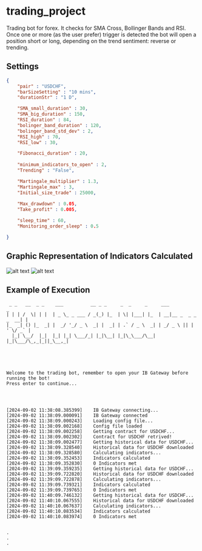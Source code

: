 # trading_project

Trading bot for forex. It checks for SMA Cross, Bollinger Bands and RSI. Once one or more (as the user prefer) trigger is detected the bot will open a position short or long, depending on the trend sentiment: reverse or trending. 


## Settings
```json
{
    "pair" : "USDCHF",
    "barSizeSetting" : "10 mins",
    "durationStr" : "1 D",

    "SMA_small_duration" : 30,
    "SMA_big_duration" : 150,
    "RSI_duration" : 84,
    "bolinger_band_duration" : 120,
    "bolinger_band_std_dev" : 2,
    "RSI_high" : 70,
    "RSI_low" : 30,

    "Fibonacci_duration" : 20,
    
    "minimum_indicators_to_open" : 2,
    "Trending" : "False",

    "Martingale_multiplier" : 1.3,
    "Martingale_max" : 3, 
    "Initial_size_trade" : 25000,
    
    "Max_drawdown" : 0.05,
    "Take_profit" : 0.005,

    "sleep_time" : 60,
    "Monitoring_order_sleep" : 0.5

}
```

## Graphic Representation of Indicators Calculated
![alt text](https://github.com/washednico/trading_project/blob/main/img/indicators.png?raw=true)
![alt text](https://github.com/washednico/trading_project/blob/main/img/indicators2.png?raw=true)


## Example of Execution

```text
 _ _   __  _ _    ___          __ _ _     _  _     _     ___                 _ 
| | | /  \| | |  | _ \_ _ ___ / _(_) |_  | \| |___| |_  | __|__ _  _ _ _  __| |
|_  _| () |_  _| |  _/ '_/ _ \  _| |  _| | .` / _ \  _| | _/ _ \ || | ' \/ _` |
  |_| \__/  |_|  |_| |_| \___/_| |_|\__| |_|\_\___/\__| |_|\___/\_,_|_||_\__,_|
                                                                               




Welcome to the trading bot, remember to open your IB Gateway before running the bot!
Press enter to continue...




[2024-09-02 11:38:08.385399]    IB Gateway connecting...
[2024-09-02 11:38:09.000091]    IB Gateway connected
[2024-09-02 11:38:09.000243]    Loading config file...
[2024-09-02 11:38:09.002168]    Config file loaded
[2024-09-02 11:38:09.002258]    Getting contract for USDCHF...
[2024-09-02 11:38:09.002302]    Contract for USDCHF retrived!
[2024-09-02 11:38:09.002477]    Getting historical data for USDCHF...
[2024-09-02 11:38:09.328540]    Historical data for USDCHF downloaded
[2024-09-02 11:38:09.328580]    Calculating indicators...
[2024-09-02 11:38:09.352453]    Indicators calculated
[2024-09-02 11:38:09.352830]    0 Indicators met
[2024-09-02 11:39:09.359235]    Getting historical data for USDCHF...
[2024-09-02 11:39:09.722820]    Historical data for USDCHF downloaded
[2024-09-02 11:39:09.722878]    Calculating indicators...
[2024-09-02 11:39:09.739321]    Indicators calculated
[2024-09-02 11:39:09.739765]    0 Indicators met
[2024-09-02 11:40:09.746132]    Getting historical data for USDCHF...
[2024-09-02 11:40:10.067555]    Historical data for USDCHF downloaded
[2024-09-02 11:40:10.067637]    Calculating indicators...
[2024-09-02 11:40:10.083534]    Indicators calculated
[2024-09-02 11:40:10.083974]    0 Indicators met


.
.
.

```